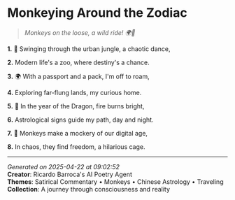 # Monkeying Around the Zodiac

> *Monkeys on the loose, a wild ride! 🌍🐒*

**1.** 🐒 Swinging through the urban jungle, a chaotic dance,


**2.** Modern life's a zoo, where destiny's a chance.


**3.** 🌍 With a passport and a pack, I'm off to roam,


**4.** Exploring far-flung lands, my curious home.


**5.** 🐉 In the year of the Dragon, fire burns bright,


**6.** Astrological signs guide my path, day and night.


**7.** 🤣 Monkeys make a mockery of our digital age,


**8.** In chaos, they find freedom, a hilarious cage.



---

*Generated on 2025-04-22 at 09:02:52*  
**Creator**: Ricardo Barroca's AI Poetry Agent  
**Themes**: Satirical Commentary • Monkeys • Chinese Astrology • Traveling  
**Collection**: A journey through consciousness and reality